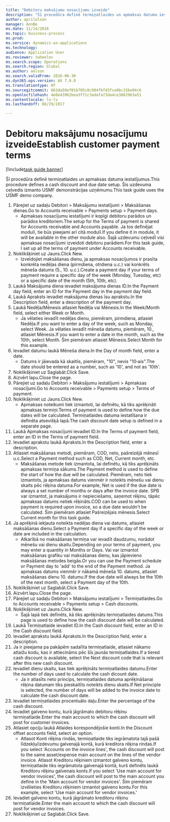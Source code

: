 ```yaml
--- 
title: "Debitoru maksājumu nosacījumu izveide"
description: "Šī procedūra definē termiņatlaides un apmaksas datuma iestatījumus."
author: aprilolson
manager: AnnBe
ms.date: 11/14/2016
ms.topic: business-process
ms.prod: 
ms.service: dynamics-ax-applications
ms.technology: 
audience: Application User
ms.reviewer: twheeloc
ms.search.scope: Operations
ms.search.region: Global
ms.author: aolson
ms.search.validFrom: 2016-06-30
ms.dyn365.ops.version: AX 7.0.0
ms.translationtype: HT
ms.sourcegitcommit: 663da58ef01b705c0c984fbfd3fce8bc31be04c6
ms.openlocfilehash: 4e0e43962bea3ff1c3adafa73da4ce3862963a51
ms.contentlocale: lv-lv
ms.lasthandoff: 08/29/2017

---
```

# <a name="establish-customer-payment-terms"></a><span data-ttu-id="4dd3f-103">Debitoru maksājumu nosacījumu izveide</span><span class="sxs-lookup"><span data-stu-id="4dd3f-103">Establish customer payment terms</span></span>

[!include[task guide banner](../../includes/task-guide-banner.md)]

<span data-ttu-id="4dd3f-104">Šī procedūra definē termiņatlaides un apmaksas datuma iestatījumus.</span><span class="sxs-lookup"><span data-stu-id="4dd3f-104">This procedure defines a cash discount and due date setup.</span></span> <span data-ttu-id="4dd3f-105">Šis uzdevuma ceļvedis izmanto USMF demonstrācijas uzņēmumu.</span><span class="sxs-lookup"><span data-stu-id="4dd3f-105">This task guide uses the USMF demo company.</span></span>

1. <span data-ttu-id="4dd3f-106">Pārejiet uz sadaļu Debitori > Maksājumu iestatījumi > Maksāšanas dienas.</span><span class="sxs-lookup"><span data-stu-id="4dd3f-106">Go to Accounts receivable > Payments setup > Payment days.</span></span>
    * <span data-ttu-id="4dd3f-107">Apmaksas nosacījumu iestatījumi ir kopīgi debitoru parādos un parādos kreditoriem.</span><span class="sxs-lookup"><span data-stu-id="4dd3f-107">The setup for the Terms of payment is shared for Accounts receivable and Accounts payable.</span></span> <span data-ttu-id="4dd3f-108">Ja tos definējat modulī, tie būs pieejami arī citā modulī.</span><span class="sxs-lookup"><span data-stu-id="4dd3f-108">If you define it in module, it will be available in the other module also.</span></span> <span data-ttu-id="4dd3f-109">Šajā uzdevumu ceļvedī visi apmaksas nosacījumi izveidoti debitoru parādiem.</span><span class="sxs-lookup"><span data-stu-id="4dd3f-109">For this task guide, I set up all the terms of payment under Accounts receivable.</span></span>  
2. <span data-ttu-id="4dd3f-110">Noklikšķiniet uz Jauns.</span><span class="sxs-lookup"><span data-stu-id="4dd3f-110">Click New.</span></span>
    * <span data-ttu-id="4dd3f-111">Izveidojiet maksāšanas dienu, ja apmaksas nosacījumos ir prasīta konkrēta nedēļas diena (pirmdiena, otrdiena u.c.) vai konkrēts mēneša datums (5., 10. u.c.).</span><span class="sxs-lookup"><span data-stu-id="4dd3f-111">Create a payment day if your terms of payment require a specific day of the week (Monday, Tuesday, etc) or a specific date of the month (5th, 10th, etc).</span></span>  
3. <span data-ttu-id="4dd3f-112">Laukā Maksājuma diena ievadiet maksājuma dienas ID.</span><span class="sxs-lookup"><span data-stu-id="4dd3f-112">In the Payment day field, enter an ID for the Payment day in the payment day field.</span></span>
4. <span data-ttu-id="4dd3f-113">Laukā Apraksts ievadiet maksājuma dienas īsu aprakstu.</span><span class="sxs-lookup"><span data-stu-id="4dd3f-113">In the Description field, enter a description of the payment day.</span></span>
5. <span data-ttu-id="4dd3f-114">Laukā Nedēļa/Mēnesis atlasiet Nedēļa vai Mēnesis.</span><span class="sxs-lookup"><span data-stu-id="4dd3f-114">In the Week/Month field, select either Week or Month.</span></span>
    * <span data-ttu-id="4dd3f-115">Ja vēlaties ievadīt nedēļas dienu, piemēram, pirmdiena, atlasiet Nedēļa.</span><span class="sxs-lookup"><span data-stu-id="4dd3f-115">If you want to enter a day of the week, such as Monday, select Week.</span></span> <span data-ttu-id="4dd3f-116">Ja vēlaties ievadīt mēneša datumu, piemēram, 10., atlasiet Mēnesis.</span><span class="sxs-lookup"><span data-stu-id="4dd3f-116">If you want to enter a date in the month, such as the 10th, select Month.</span></span> <span data-ttu-id="4dd3f-117">Šim piemēram atlasiet Mēnesis.</span><span class="sxs-lookup"><span data-stu-id="4dd3f-117">Select Month for this example.</span></span>  
6. <span data-ttu-id="4dd3f-118">Ievadiet datumu laukā Mēneša diena.</span><span class="sxs-lookup"><span data-stu-id="4dd3f-118">In the Day of month field, enter a date.</span></span>
    * <span data-ttu-id="4dd3f-119">Datums ir jāievada kā skaitlis, piemēram, "10", nevis "10‑ais".</span><span class="sxs-lookup"><span data-stu-id="4dd3f-119">The date should be entered as a number, such as '10', and not as '10th'.</span></span>  
7. <span data-ttu-id="4dd3f-120">Noklikšķiniet uz Saglabāt.</span><span class="sxs-lookup"><span data-stu-id="4dd3f-120">Click Save.</span></span>
8. <span data-ttu-id="4dd3f-121">Aizvērt lapu.</span><span class="sxs-lookup"><span data-stu-id="4dd3f-121">Close the page.</span></span>
9. <span data-ttu-id="4dd3f-122">Pārejiet uz sadaļu Debitori > Maksājumu iestatījumi > Apmaksas nosacījumi.</span><span class="sxs-lookup"><span data-stu-id="4dd3f-122">Go to Accounts receivable > Payments setup > Terms of payment.</span></span>
10. <span data-ttu-id="4dd3f-123">Noklikšķiniet uz Jauns.</span><span class="sxs-lookup"><span data-stu-id="4dd3f-123">Click New.</span></span>
    * <span data-ttu-id="4dd3f-124">Apmaksas noteikumi tiek izmantoti, lai definētu, kā tiks aprēķināti apmaksas termiņi.</span><span class="sxs-lookup"><span data-stu-id="4dd3f-124">Terms of payment is used to define how the due dates will be calculated.</span></span> <span data-ttu-id="4dd3f-125">Termiņatlaides datuma iestatīšana ir definēta atsevišķā lapā.</span><span class="sxs-lookup"><span data-stu-id="4dd3f-125">The cash discount date setup is defined in a separate page.</span></span>  
11. <span data-ttu-id="4dd3f-126">Laukā Apmaksas nosacījumi ievadiet ID.</span><span class="sxs-lookup"><span data-stu-id="4dd3f-126">In the Terms of payment field, enter an ID in the Terms of payment field.</span></span>
12. <span data-ttu-id="4dd3f-127">Ievadiet aprakstu laukā Apraksts.</span><span class="sxs-lookup"><span data-stu-id="4dd3f-127">In the Description field, enter a description.</span></span>
13. <span data-ttu-id="4dd3f-128">Atlasiet maksāšanas metodi, piemēram, COD, neto, pašreizējā mēnesī u.c.</span><span class="sxs-lookup"><span data-stu-id="4dd3f-128">Select a Payment method such as COD, Net, Current month, etc.</span></span>
    * <span data-ttu-id="4dd3f-129">Maksāšanas metode tiek izmantota, lai definētu, kā tiks aprēķināts apmaksas termiņa sākums.</span><span class="sxs-lookup"><span data-stu-id="4dd3f-129">The Payment method is used to define the start of how the due will be calculated.</span></span>  <span data-ttu-id="4dd3f-130">Piemēram, neto tiek izmantots, ja apmaksas datums vienmēr ir noteikts mēnešu vai dienu skaits pēc rēķina datuma.</span><span class="sxs-lookup"><span data-stu-id="4dd3f-130">For example, Net is used if the due date is always a set number of months or days after the invoice date.</span></span> <span data-ttu-id="4dd3f-131">SPB var izmantot, ja maksājums ir nepieciešams, saņemot rēķinu, tāpēc apmaksas datums netiek rēķināts.</span><span class="sxs-lookup"><span data-stu-id="4dd3f-131">COD can be used to when payment is required upon invoice, so a due date wouldn't be calculated.</span></span> <span data-ttu-id="4dd3f-132">Šim piemēram atlasiet Pašreizējais mēnesis.</span><span class="sxs-lookup"><span data-stu-id="4dd3f-132">Select Current month for this task guide.</span></span>  
14. <span data-ttu-id="4dd3f-133">Ja aprēķinā iekļauta noteikta nedēļas diena vai datums, atlasiet maksāšanas dienu.</span><span class="sxs-lookup"><span data-stu-id="4dd3f-133">Select a Payment day if a specific day of the  week or date are included in the calculation.</span></span>
    * <span data-ttu-id="4dd3f-134">Atkarībā no maksāšanas termiņa var ievadīt daudzumu, norādot mēnešu vai dienu skaitu.</span><span class="sxs-lookup"><span data-stu-id="4dd3f-134">Depending on your terms of payment, you may enter a quantity in Months or Days.</span></span> <span data-ttu-id="4dd3f-135">Vai var izmantot maksāšanas grafiku vai maksāšanas dienu, kas jāpievieno maksāšanas metodes beigās.</span><span class="sxs-lookup"><span data-stu-id="4dd3f-135">Or you can use the Payment schedule or Payment day to 'add' to the end of the Payment method.</span></span> <span data-ttu-id="4dd3f-136">Ja apmaksas datums vienmēr ir nākamā mēneša 10. datums, atlasiet maksāšanas dienu 10. datumu.</span><span class="sxs-lookup"><span data-stu-id="4dd3f-136">If the due date will always be the 10th of the next month, select a Payment day of the 10th.</span></span>  
15. <span data-ttu-id="4dd3f-137">Noklikšķiniet uz Saglabāt.</span><span class="sxs-lookup"><span data-stu-id="4dd3f-137">Click Save.</span></span>
16. <span data-ttu-id="4dd3f-138">Aizvērt lapu.</span><span class="sxs-lookup"><span data-stu-id="4dd3f-138">Close the page.</span></span>
17. <span data-ttu-id="4dd3f-139">Pārejiet uz sadaļu Debitori > Maksājumu iestatījumi > Termiņatlaides.</span><span class="sxs-lookup"><span data-stu-id="4dd3f-139">Go to Accounts receivable > Payments setup > Cash discounts.</span></span>
18. <span data-ttu-id="4dd3f-140">Noklikšķiniet uz Jauns.</span><span class="sxs-lookup"><span data-stu-id="4dd3f-140">Click New.</span></span>
    * <span data-ttu-id="4dd3f-141">Šajā lapā tiek definēts, kā tiks aprēķināts termiņatlaides datums.</span><span class="sxs-lookup"><span data-stu-id="4dd3f-141">This page is used to define how the cash discount date will be calculated.</span></span>  
19. <span data-ttu-id="4dd3f-142">Laukā Termiņatlaide ievadiet ID.</span><span class="sxs-lookup"><span data-stu-id="4dd3f-142">In the Cash discount field, enter an ID in the Cash discount field.</span></span>
20. <span data-ttu-id="4dd3f-143">Ievadiet aprakstu laukā Apraksts.</span><span class="sxs-lookup"><span data-stu-id="4dd3f-143">In the Description field, enter a description.</span></span>
21. <span data-ttu-id="4dd3f-144">Ja ir pieejama pa pakāpēm sadalīta termiņatlaide, atlasiet nākamo atlaižu kodu, kas ir attiecināms pēc šīs jaunās termiņatlaides.</span><span class="sxs-lookup"><span data-stu-id="4dd3f-144">If a tiered cash discount is available, select the Next discount code that is relevant after this new cash discount.</span></span>
22. <span data-ttu-id="4dd3f-145">Ievadiet dienu skaitu, kas tiek aprēķināts termiņatlaides datumu.</span><span class="sxs-lookup"><span data-stu-id="4dd3f-145">Enter the number of days used to calculate the cash dicount date.</span></span>
    * <span data-ttu-id="4dd3f-146">Ja ir atlasīts neto princips, termiņatlaides datuma aprēķināšanai rēķina datumam tiks pieskaitīts noteikts dienu skaits.</span><span class="sxs-lookup"><span data-stu-id="4dd3f-146">If Net principle is selected, the number of days will be added to the invoice date to calculate the cash discount date.</span></span>  
23. <span data-ttu-id="4dd3f-147">Ievadiet termiņatlaides procentuālo daļu.</span><span class="sxs-lookup"><span data-stu-id="4dd3f-147">Enter the percentage of the cash discount.</span></span>
24. <span data-ttu-id="4dd3f-148">Ievadiet galveno kontu, kurā jāgrāmato debitoru rēķinu termiņatlaide.</span><span class="sxs-lookup"><span data-stu-id="4dd3f-148">Enter the main account to which the cash discount will post for customer invoices.</span></span>
25. <span data-ttu-id="4dd3f-149">Atlasiet opciju laukā Atlaides korespondējošie konti.</span><span class="sxs-lookup"><span data-stu-id="4dd3f-149">In the Discount offset accounts field, select an option.</span></span>
    * <span data-ttu-id="4dd3f-150">Atlasot Konti rēķina rindās, termiņatlaide tiks iegrāmatota tajā pašā līdzekļu/izdevumu galvenajā kontā, kurā kreditora rēķina rindas.</span><span class="sxs-lookup"><span data-stu-id="4dd3f-150">If you select 'Accounts on the invoice lines', the cash discount will post to the same asset/expense main account on the lines of the vendor invoice.</span></span> <span data-ttu-id="4dd3f-151">Atlasot Kreditoru rēķiniem izmantot galveno kontu, termiņatlaide tiks iegrāmatota galvenajā kontā, kurš definēts laukā Kreditoru rēķinu galvenais konts.</span><span class="sxs-lookup"><span data-stu-id="4dd3f-151">If you select 'Use main account for vendor invoices', the cash discount will post to the main account you define in the 'Main account for vendor invoices'.</span></span> <span data-ttu-id="4dd3f-152">Šim piemēram izvēlieties Kreditoru rēķiniem izmantot galveno kontu.</span><span class="sxs-lookup"><span data-stu-id="4dd3f-152">For this example, select 'Use main account for vendor invoices.'</span></span>  
26. <span data-ttu-id="4dd3f-153">Ievadiet galveno kontu, kurā jāgrāmato kreditoru rēķinu termiņatlaide.</span><span class="sxs-lookup"><span data-stu-id="4dd3f-153">Enter the main account to which the cash discount will post for vendor invoices.</span></span>
27. <span data-ttu-id="4dd3f-154">Noklikšķiniet uz Saglabāt.</span><span class="sxs-lookup"><span data-stu-id="4dd3f-154">Click Save.</span></span>


